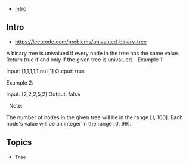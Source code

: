 - [Intro](#intro)

## Intro

- https://leetcode.com/problems/univalued-binary-tree

A binary tree is univalued if every node in the tree has the same value.
Return true if and only if the given tree is univalued.
 
Example 1:


Input: [1,1,1,1,1,null,1]
Output: true


Example 2:


Input: [2,2,2,5,2]
Output: false


 
Note:

The number of nodes in the given tree will be in the range [1, 100].
Each node's value will be an integer in the range [0, 99].



## Topics

- `Tree`


